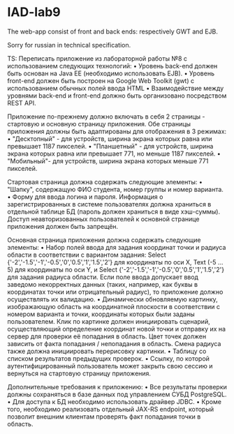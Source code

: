 # IAD-lab9
The web-app consist of front and back ends: respectively GWT and EJB. 

Sorry for russian in technical specification.

TS:
Переписать приложение из лабораторной работы №8 с использованием следующих технологий:
•	Уровень back-end должен быть основан на Java EE (необходимо использовать EJB).
•	Уровень front-end должен быть построен на Google Web Toolkit (gwt) с использованием обычных полей ввода HTML
•	Взаимодействие между уровнями back-end и front-end должно быть организовано посредством REST API.

Приложение по-прежнему должно включать в себя 2 страницы - стартовую и основную страницу приложения. Обе страницы приложения должны быть адаптированы для отображения в 3 режимах:
•	"Десктопный" - для устройств, ширина экрана которых равна или превышает 1187 пикселей.
•	"Планшетный" - для устройств, ширина экрана которых равна или превышает 771, но меньше 1187 пикселей.
•	"Мобильный"- для устройств, ширина экрана которых меньше 771 пикселей.

Стартовая страница должна содержать следующие элементы:
•	"Шапку", содержащую ФИО студента, номер группы и номер варианта.
•	Форму для ввода логина и пароля. Информация о зарегистрированных в системе пользователях должна храниться в отдельной таблице БД (пароль должен храниться в виде хэш-суммы). Доступ неавторизованных пользователей к основной странице приложения должен быть запрещён.

Основная страница приложения должна содержать следующие элементы:
•	Набор полей ввода для задания координат точки и радиуса области в соответствии с вариантом задания: Select {'-2','-1.5','-1','-0.5','0','0.5','1','1.5','2'} для координаты по оси X, Text (-5 ... 5) для координаты по оси Y, и Select {'-2','-1.5','-1','-0.5','0','0.5','1','1.5','2'} для задания радиуса области. Если поле ввода допускает ввод заведомо некорректных данных (таких, например, как буквы в координатах точки или отрицательный радиус), то приложение должно осуществлять их валидацию.
•	Динамически обновляемую картинку, изображающую область на координатной плоскости в соответствии с номером варианта и точки, координаты которых были заданы пользователем. Клик по картинке должен инициировать сценарий, осуществляющий определение координат новой точки и отправку их на сервер для проверки её попадания в область. Цвет точек должен зависить от факта попадания / непопадания в область. Смена радиуса также должна инициировать перерисовку картинки.
•	Таблицу со списком результатов предыдущих проверок.
•	Ссылку, по которой аутентифицированный пользователь может закрыть свою сессию и вернуться на стартовую страницу приложения.

Дополнительные требования к приложению:
•	Все результаты проверки должны сохраняться в базе данных под управлением СУБД PostgreSQL.
•	Для доступа к БД необходимо использовать драйвер JDBC.
•	Кроме того, необходимо реализовать отдельный JAX-RS endpoint, который позволит внешним клиентам проверять факт попадания точки в область.

